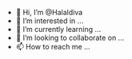 - 👋 Hi, I’m @Halaldiva
- 👀 I’m interested in ...
- 🌱 I’m currently learning ...
- 💞️ I’m looking to collaborate on ...
- 📫 How to reach me ...

<!---
Halaldiva/Halaldiva is a ✨ special ✨ repository because its `README.md` (this file) appears on your GitHub profile.
You can click the Preview link to take a look at your changes.
--->
